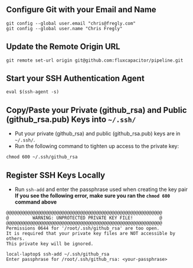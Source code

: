 ## Configure Git with your Email and Name
```
git config --global user.email "chris@fregly.com"
git config --global user.name "Chris Fregly"
```

## Update the Remote Origin URL
```
git remote set-url origin git@github.com:fluxcapacitor/pipeline.git
```

## Start your SSH Authentication Agent
```
eval $(ssh-agent -s)
```


## Copy/Paste your Private (github_rsa) and Public (github_rsa.pub) Keys into `~/.ssh/`
* Put your private (github_rsa) and public (github_rsa.pub) keys are in `~/.ssh/`.
* Run the following command to tighten up access to the private key:
```
chmod 600 ~/.ssh/github_rsa
```

## Register SSH Keys Locally
* Run `ssh-add` and enter the passphrase used when creating the key pair
**If you see the following error, make sure you ran the `chmod 600` command above**
```
@@@@@@@@@@@@@@@@@@@@@@@@@@@@@@@@@@@@@@@@@@@@@@@@@@@@@@@@@@@
@         WARNING: UNPROTECTED PRIVATE KEY FILE!          @
@@@@@@@@@@@@@@@@@@@@@@@@@@@@@@@@@@@@@@@@@@@@@@@@@@@@@@@@@@@
Permissions 0644 for '/root/.ssh/github_rsa' are too open.
It is required that your private key files are NOT accessible by others.
This private key will be ignored.
```
```
local-laptop$ ssh-add ~/.ssh/github_rsa
Enter passphrase for /root/.ssh/github_rsa: <your-passphrase>
```